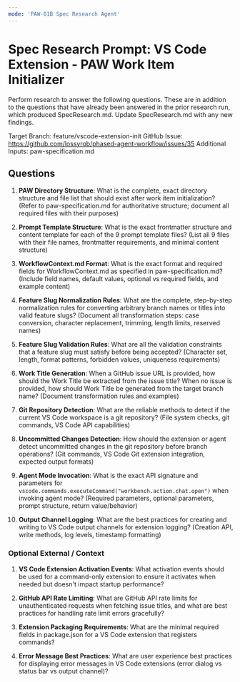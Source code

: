 ```yaml
---
mode: 'PAW-01B Spec Research Agent'
---
```

# Spec Research Prompt: VS Code Extension - PAW Work Item Initializer

Perform research to answer the following questions. These are in addition to the questions that have already been answered in the prior research run, which produced SpecResearch.md. Update SpecResearch.md with any new findings.

Target Branch: feature/vscode-extension-init
GitHub Issue: https://github.com/lossyrob/phased-agent-workflow/issues/35
Additional Inputs: paw-specification.md

## Questions

1. **PAW Directory Structure**: What is the complete, exact directory structure and file list that should exist after work item initialization? (Refer to paw-specification.md for authoritative structure; document all required files with their purposes)

2. **Prompt Template Structure**: What is the exact frontmatter structure and content template for each of the 9 prompt template files? (List all 9 files with their file names, frontmatter requirements, and minimal content structure)

3. **WorkflowContext.md Format**: What is the exact format and required fields for WorkflowContext.md as specified in paw-specification.md? (Include field names, default values, optional vs required fields, and example content)

4. **Feature Slug Normalization Rules**: What are the complete, step-by-step normalization rules for converting arbitrary branch names or titles into valid feature slugs? (Document all transformation steps: case conversion, character replacement, trimming, length limits, reserved names)

5. **Feature Slug Validation Rules**: What are all the validation constraints that a feature slug must satisfy before being accepted? (Character set, length, format patterns, forbidden values, uniqueness requirements)

6. **Work Title Generation**: When a GitHub issue URL is provided, how should the Work Title be extracted from the issue title? When no issue is provided, how should Work Title be generated from the target branch name? (Document transformation rules and examples)

7. **Git Repository Detection**: What are the reliable methods to detect if the current VS Code workspace is a git repository? (File system checks, git commands, VS Code API capabilities)

8. **Uncommitted Changes Detection**: How should the extension or agent detect uncommitted changes in the git repository before branch operations? (Git commands, VS Code Git extension integration, expected output formats)

9. **Agent Mode Invocation**: What is the exact API signature and parameters for `vscode.commands.executeCommand("workbench.action.chat.open")` when invoking agent mode? (Required parameters, optional parameters, prompt structure, return value/behavior)

10. **Output Channel Logging**: What are the best practices for creating and writing to VS Code output channels for extension logging? (Creation API, write methods, log levels, timestamp formatting)

### Optional External / Context

1. **VS Code Extension Activation Events**: What activation events should be used for a command-only extension to ensure it activates when needed but doesn't impact startup performance?

2. **GitHub API Rate Limiting**: What are GitHub API rate limits for unauthenticated requests when fetching issue titles, and what are best practices for handling rate limit errors gracefully?

3. **Extension Packaging Requirements**: What are the minimal required fields in package.json for a VS Code extension that registers commands?

4. **Error Message Best Practices**: What are user experience best practices for displaying error messages in VS Code extensions (error dialog vs status bar vs output channel)?
